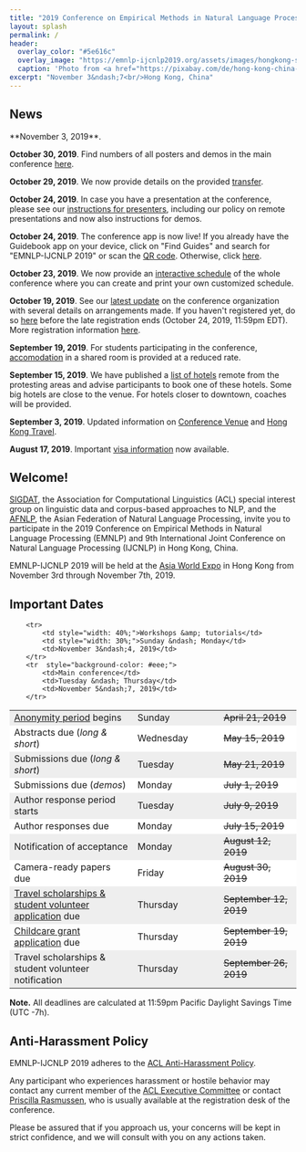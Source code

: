 ```yaml
---
title: "2019 Conference on Empirical Methods in Natural Language Processing and 9th International Joint Conference on Natural Language Processing"
layout: splash
permalink: /
header:
  overlay_color: "#5e616c"
  overlay_image: "https://emnlp-ijcnlp2019.org/assets/images/hongkong-skyline-wide.jpg"
  caption: 'Photo from <a href="https://pixabay.com/de/hong-kong-china-nacht-stadtbild-1081704/">Pixabay</a>, <a href="https://creativecommons.org/publicdomain/zero/1.0/deed.de">CC0 Creative Commons</a>'
excerpt: "November 3&ndash;7<br/>Hong Kong, China"
---
```


<!--
<div class="text-center">
    <span style="font-size: normal;"><i class="fa fa-fw fa-calendar" aria-hidden="true"></i></span><br/>
    <span style="font-weight: bold; font-size: smaller;">
    Tutorials &amp; Workshops : October 31 &amp; November 1<br/>Main Conference : November 2 &ndash; November 4</span>
</div>
--> 

<!--
<div class="text-center">

<a href="https://www.softconf.com/emnlp2019/papers/" target="_blank" class="btn btn--primary">Submit long or short paper</a>
&nbsp;
<a href="https://www.softconf.com/emnlp2019/demo/" target="_blank" class="btn btn--primary">Submit demo paper</a>

<h6>
Demo papers due July 1 (all UTC -7h).
<!--
<br>
For questions on submissions, first check the <a href="./calls/submission">FAQs</a>. If not answered, send a <a href="mailto:emnlp-ijcnlp-2019-program-chairs@googlegroups.com">mail to the program co-chairs</a>.
</h6>
</div>
-->


<h2>News</h2>
**November 3, 2019**.

**October 30, 2019**.
Find numbers of all posters and demos in the main conference [here](./program/#schedule).

**October 29, 2019**.
We now provide details on the provided [transfer](./participants#accommodation-and-transfer).

**October 24, 2019**.
In case you have a presentation at the conference, please see our [instructions for presenters](./participants/presentation/), including our policy on remote presentations and now also instructions for demos.

**October 24, 2019**.
The conference app is now live! If you already have the Guidebook app on your device, click on "Find Guides" and search for "EMNLP-IJCNLP 2019" or scan the [QR code](./participants#conference-app). Otherwise, click <a href="https://guidebook.com/g/emnlp-ijcnlp2019/" target="_blank">here</a>.

**October 23, 2019**.
We now provide an [interactive schedule](./program/ischedule/) of the whole conference where you can create and print your own customized schedule.

**October 19, 2019**.
See our [latest update](./participants) on the conference organization with several details on arrangements made. If you haven't registered yet, do so [here](https://aclweb.org/conference/emnlp-2019-conference-registration/) before the late registration ends (October 24, 2019, 11:59pm EDT). More registration information [here](./registration).

**September 19, 2019**.
For students participating in the conference, [accomodation](./participants#accommodation-and-transfer) in a shared room is provided at a reduced rate.

**September 15, 2019**.
We have published a [list of hotels](./participants/hotels/) remote from the protesting areas and advise participants to book one of these hotels. Some big hotels are close to the venue. For hotels closer to downtown, coaches will be provided. 

**September 3, 2019**.
Updated information on [Conference Venue](./participants#conference-venue) and [Hong Kong Travel](./participants#about-hong-kong).

**August 17, 2019**.
Important [visa information](./participants#visa-information) now available.



<!-- OUTDATED NEWS -------------------------------------------------------------

**October 22, 2019**.
In case you have a talk or poster at the conference, please see our [instructions for presenters](./participants/presentation/), including our policy on remote presentations.

**October 9, 2019**.
The early registration deadline is approaching: October 10, 11:59pm EDT. Directly register [here](https://aclweb.org/conference/emnlp-2019-conference-registration/). Notice that each paper in the proceedings (main conference or workshop) needs to (i) have at least one author registered by the early registration deadline and (ii) have been presented at the conference, in order for the paper to be included in the proceedings.

**October 7, 2019**.
The [main conference schedule](./program/schedule/) now also includes demo presentations. 

**September 26, 2019**.
A first version of the [main conference schedule](./program/schedule/) is out. 

**September 23, 2019**.
We published our policy regarding [remote presentations](./participants/presentation/#remote-presentations).

**September 22, 2019**.
The EMNLP-IJCNLP 2019 registration is now open. [Directly register](https://aclweb.org/conference/emnlp-2019-conference-registration/) or first see [detailed registration information](./registration).

**September 22, 2019**.
The EMNLP-IJCNLP 2019 [registration fees](./registration) have now been defined. Registration will open in a few days.

**September 21, 2019**.
The travel scholarships &amp; student volunteer notification has been postponed to September 26. 

**September 20, 2019**.
We also provide online forms for [hotels and transfer](./participants/hotels/) now.

**September 15, 2019**.
The [registration](./registration) is going to open within the next week.

**September 10, 2019**.
The dates of the [workshops](./program/workshops/) have been assigned.

**September 8, 2019**.
We are delighted to announce three [keynote speakers](./program/keynotes/).

**August 30, 2019**.
We are happy to announce [Childcare Grants](./participants#childcare-grants) for participants with young children. Please apply by Sept 19, 2019.

**August 24, 2019**.
The list of [accepted long, short, and demo papers](./program/accepted/) is out.

**August 23, 2019**.
See our [update on conference organization](./participants#an-update-on-conference-organization) in light of the current situation in Hong Kong.

**August 22, 2019**.
If you got a paper accepted, please see the [instructions for camera-ready versions](./calls/final).

**August 20, 2019**.
The list of [accepted demo papers](./program/accepted/#demo-papers) is out.

**August 28, 2019**.
Apply to the [travel scholarships &amp; student volunteer program](./participants#travel-scholarships--student-volunteer-program)! Application instructions and submission website are now available (deadline: Sept 12, 2019). 

**August 15, 2019**.
The list of accepted <a href="./program/tutorials/">tutorials</a> is out.

**August 14, 2019**.
Some preliminary information on registration found [here](./registration). More to follow soon.

**August 12, 2019**.
Information on [travel scholarships &amp; student volunteer program](./participants#travel-scholarships--student-volunteer-program) now available. The application form will follow soon.

**July 27, 2019**.
We added dedicated contact e-mail addresses for multiple chairs from our [Organizing Committee](./organization).

**August 13, 2019**.
We are in the process of sending out the notification emails. However, the START system is extremely slow, preventing us from sending out the emails smoothly, probably because many authors are checking the system right now. Please refrain from checking the system in the next 12 hours. We are trying our best to reach each contact author to inform you of the final outcome of your paper. Thank you for your understanding!

**June 19, 2019**.
Since the review process has started, authors now cannot withdraw their long and short paper submissions directly in START. If you'd like to withdraw your submission, please [contact the program chairs](mailto:emnlp-ijcnlp-2019-program-chairs@googlegroups.com) with your submission ID.

**April 23, 2019**. 
Please notice the new <a href="/calls/papers#multiple-submission-policy">multiple submission policy</a> in the call for papers. 

**July 1, 2019**.
The full list of [area chairs](./pc#area-chairs) is now available.

**June 16, 2019**.
If you are a reviewer at EMNLP-IJCNLP 2019, please check our [instructions for reviewers](./calls/reviewing) before reviewing.

**May 17, 2019**.
Get to know our [organizing committee](./organization) and [senior program committee](./pc).

**May 14, 2019**.
[Submission FAQs](./calls/submission) have been published, including general guidelines and specific questions. 

**May 12, 2019**.
[Submission Guidelines](./calls/submission) have been published to address some common questions.

**May 11, 2019**. 
The <a href="./pc">senior program committee</a> has been announced.

**April 15, 2019**.
Latex, Word, and Overleaf paper templates can now be found in the <a href="/calls/papers#formatting-requirements">call for papers</a>.

**April 22, 2019**.
The <a href="./calls/demos">call for system demonstrations</a> is out. Submissions are due by July 1. 

**March 26, 2019**. 
Preliminary information on childcare grants available <a href="./participants">here</a>. 

**March 21, 2019**. 
The <a href="./calls/papers">call for papers</a> is out. Abstracts are due by May 15, paper submissions by May 21.

**December 16, 2018**. 
The list of accepted <a href="./program/workshops/">workshops</a> is out.

**November 25, 2018**. 
The important dates have been announced (see below).

------------------------------------------------------------------------------->


## Welcome!

[SIGDAT](http://sigdat.org), the Association for Computational Linguistics (ACL) special interest group on linguistic data and corpus-based approaches to NLP, and the [AFNLP](http://www.afnlp.org), the Asian Federation of Natural Language Processing, invite you to participate in the 2019 Conference on Empirical Methods in Natural Language Processing (EMNLP) and 9th International Joint Conference on Natural Language Processing (IJCNLP) in Hong Kong, China. 

EMNLP-IJCNLP 2019 will be held at the [Asia World Expo](https://www.asiaworld-expo.com) in Hong Kong from November 3rd through November 7th, 2019.


## Important Dates

<table>
        <tr style="background-color: #eee;">
            <td style="width: 43%;"><a href="/calls/papers#important-anonymity-period">Anonymity period</a> begins</td>
            <td style="width: 27%;">Sunday</td>
            <td><strike>April 21, 2019</strike></td>
        </tr>
        <tr style="background-color: #fff;">
            <td>Abstracts due (<i>long &amp; short</i>)</td>
            <td>Wednesday</td>
            <td><strike>May 15, 2019</strike></td>
        </tr>
        <tr style="background-color: #eee;">
            <td style="width: 40%;">Submissions due (<i>long &amp; short</i>)</td>
            <td style="width: 30%;">Tuesday</td>
            <td><strike>May 21, 2019</strike></td>
        </tr>     
        <tr style="background-color: #fff;">
            <td style="width: 40%;">Submissions due (<i>demos</i>)</td>
            <td style="width: 30%;">Monday</td>
            <td><strike>July 1, 2019</strike></td>
        </tr>
        <tr style="background-color: #eee;">
            <td>Author response period starts</td>
            <td>Tuesday</td>
            <td><strike>July 9, 2019</strike></td>
        </tr>
        <tr style="background-color: #fff;">
            <td>Author responses due</td>
            <td>Monday</td>
            <td><strike>July 15, 2019</strike></td>
        </tr>
        <tr style="background-color: #eee;">
            <td>Notification of acceptance</td>
            <td>Monday</td>
            <td><strike>August 12, 2019</strike></td>
        </tr>
        <tr style="background-color: #fff;">
          <td>Camera-ready papers due</td>
          <td>Friday</td>
          <td><strike>August 30, 2019</strike></td>
        </tr>
        <tr style="background-color: #eee;">
          <td><a href="./participants#travel-scholarships--student-volunteer-program">Travel scholarships &amp; student volunteer application</a> due</td>
          <td style="width: 30%;">Thursday</td>
          <td><strike>September 12, 2019</strike></td>
        </tr>
        <tr>
          <td><a href="./participants#childcare-grants">Childcare grant application</a> due</td>
          <td style="width: 30%;">Thursday</td>
          <td><strike>September 19, 2019</strike></td>
        </tr>
        <tr style="background-color: #eee;">
          <td>Travel scholarships &amp; student volunteer notification</td>
          <td style="width: 30%;">Thursday</td>
          <td><strike>September 26, 2019</strike></td>
        </tr>
        
<!--
        <tr>
            <td style="width: 40%;">Early Registration Deadline</td>
            <td style="width: 30%;">Monday</td>
            <td><span style="color:red">September 19, 2019</span></td>
        </tr>
-->
        <tr>
            <td style="width: 40%;">Workshops &amp; tutorials</td>
            <td style="width: 30%;">Sunday &ndash; Monday</td>
            <td>November 3&ndash;4, 2019</td>
        </tr>
        <tr  style="background-color: #eee;">
            <td>Main conference</td>
            <td>Tuesday &ndash; Thursday</td>
            <td>November 5&ndash;7, 2019</td>
        </tr>        
</table>

<b>Note.</b> All deadlines are calculated at 11:59pm Pacific Daylight Savings Time (UTC -7h).


## Anti-Harassment Policy

EMNLP-IJCNLP 2019 adheres to the <a href="https://www.aclweb.org/adminwiki/index.php?title=Anti-Harassment_Policy">ACL Anti-Harassment Policy</a>. 

Any participant who experiences harassment or hostile behavior may contact any current member of the <a href="https://www.aclweb.org/portal/about">ACL Executive Committee</a> or contact <a href="mailto:acl@aclweb.org">Priscilla Rasmussen</a>, who is usually available at the registration desk of the conference. 

Please be assured that if you approach us, your concerns will be kept in strict confidence, and we will consult with you on any actions taken.
